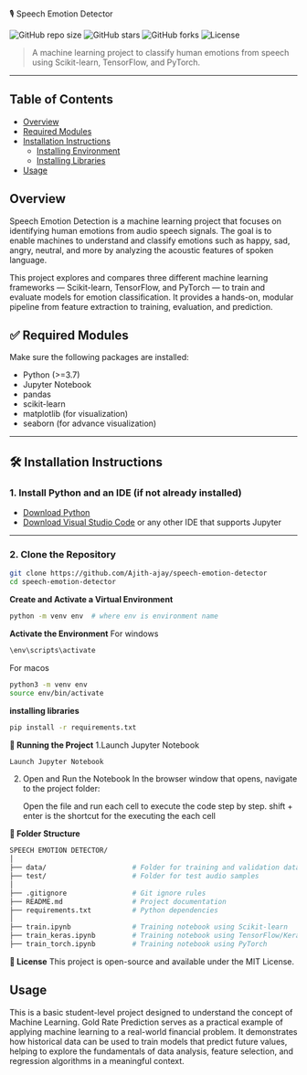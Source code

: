 🎙️ Speech Emotion Detector

![GitHub repo size](https://img.shields.io/github/repo-size/Ajith-ajay/speech-emotion-detector)
![GitHub stars](https://img.shields.io/github/stars/Ajith-ajay/speech-emotion-detector?style=social)
![GitHub forks](https://img.shields.io/github/forks/Ajith-ajay/speech-emotion-detector?style=social)
![License](https://img.shields.io/github/license/Ajith-ajay/speech-emotion-detector)

> A machine learning project to classify human emotions from speech using Scikit-learn, TensorFlow, and PyTorch.

---
## Table of Contents
- [Overview](#overview)
- [Required Modules](#required-modules)
- [Installation Instructions](#installation-instruction)
  - [Installing Environment](#installing_environment)
  - [Installing Libraries](#installing_libraries)
- [Usage](#usage)
  

## Overview

Speech Emotion Detection is a machine learning project that focuses on identifying human emotions from audio speech signals. The goal is to enable machines to understand and classify emotions such as happy, sad, angry, neutral, and more by analyzing the acoustic features of spoken language.

This project explores and compares three different machine learning frameworks — Scikit-learn, TensorFlow, and PyTorch — to train and evaluate models for emotion classification. It provides a hands-on, modular pipeline from feature extraction to training, evaluation, and prediction.

## ✅ Required Modules

Make sure the following packages are installed:

- Python (>=3.7)
- Jupyter Notebook
- pandas
- scikit-learn
- matplotlib (for visualization)
- seaborn (for advance visualization)

---

## 🛠️ Installation Instructions

### 1. Install Python and an IDE (if not already installed)

- [Download Python](https://www.python.org/downloads/)
- [Download Visual Studio Code](https://code.visualstudio.com/) or any other IDE that supports Jupyter

---

### 2. Clone the Repository

```bash
git clone https://github.com/Ajith-ajay/speech-emotion-detector
cd speech-emotion-detector
```

**Create and Activate a Virtual Environment**

```bash
python -m venv env  # where env is environment name
```
**Activate the Environment**
For windows
```bash
\env\scripts\activate
```
For macos
```bash
python3 -m venv env
source env/bin/activate
```
**installing libraries**

```bash
pip install -r requirements.txt
```

**🚀 Running the Project**
1.Launch Jupyter Notebook
```bash
Launch Jupyter Notebook
```

2. Open and Run the Notebook
    In the browser window that opens, navigate to the project folder:

    Open the file and run each cell to execute the code step by step. shift + enter is the shortcut for the executing the each cell

**📂 Folder Structure**
```bash
SPEECH EMOTION DETECTOR/
│
├── data/                     # Folder for training and validation data
├── test/                     # Folder for test audio samples
│
├── .gitignore                # Git ignore rules
├── README.md                 # Project documentation
├── requirements.txt          # Python dependencies
│
├── train.ipynb               # Training notebook using Scikit-learn
├── train_keras.ipynb         # Training notebook using TensorFlow/Keras
├── train_torch.ipynb         # Training notebook using PyTorch

```

**📄 License**
This project is open-source and available under the MIT License.

## Usage

This is a basic student-level project designed to understand the concept of Machine Learning. Gold Rate Prediction serves as a practical example of applying machine learning to a real-world financial problem. It demonstrates how historical data can be used to train models that predict future values, helping to explore the fundamentals of data analysis, feature selection, and regression algorithms in a meaningful context.